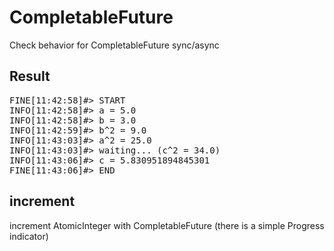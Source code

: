 # CompletableFuture
Check behavior for CompletableFuture sync/async 

## Result
<pre>
FINE[11:42:58]#> START
INFO[11:42:58]#> a = 5.0
INFO[11:42:58]#> b = 3.0
INFO[11:42:59]#> b^2 = 9.0
INFO[11:43:03]#> a^2 = 25.0
INFO[11:43:03]#> waiting... (c^2 = 34.0)
INFO[11:43:06]#> c = 5.830951894845301
FINE[11:43:06]#> END
</pre>

## increment
increment AtomicInteger with CompletableFuture
 (there is a simple Progress indicator)